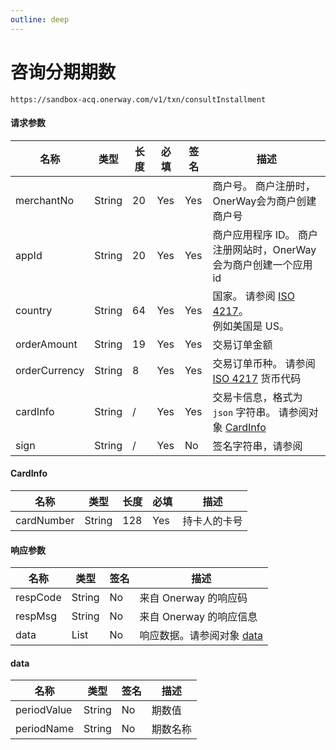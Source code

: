 ```yaml
---
outline: deep
---
```


<script lang="ts" setup>

</script>

# 咨询分期期数  <Badge text="POST" type="tip"></Badge>

`https://sandbox-acq.onerway.com/v1/txn/consultInstallment`

#### 请求参数

<div class="custom-table bordered-table">

| 名称            | 类型     | 长度 | 必填  | 签名  | 描述                                                                                                                                                                                                                   |
|---------------|--------|----|-----|-----|----------------------------------------------------------------------------------------------------------------------------------------------------------------------------------------------------------------------|
| merchantNo    | String | 20 | Yes | Yes | 商户号。 商户注册时，OnerWay会为商户创建商户号                                                                                                                                                                                          |
| appId         | String | 20 | Yes | Yes | 商户应用程序 ID。 商户注册网站时，OnerWay会为商户创建一个应用id                                                                                                                                                                               |
| country       | String | 64 | Yes | Yes | 国家。 请参阅 [ISO 4217](https://en.wikipedia.org/wiki/ISO_4217#List_of_ISO_4217_currency_codes)。 <br><span class="custom-example"><span class="leading-text" >例如</span><span class="custom-example">美国是 US。</span></span> |
| orderAmount   | String | 19 | Yes | Yes | 交易订单金额                                                                                                                                                                                                               |
| orderCurrency | String | 8  | Yes | Yes | 交易订单币种。 请参阅 [ISO 4217](https://en.wikipedia.org/wiki/ISO_4217#List_of_ISO_4217_currency_codes) 货币代码                                                                                                                  |
| cardInfo      | String | /  | Yes | Yes | 交易卡信息，格式为 `json` 字符串。 请参阅对象 [CardInfo](./installment#cardinfo)                                                                                                                                                       |
| sign          | String | /  | Yes | No  | 签名字符串，请参阅   <CustomPopover title="Sign" width="auto" reference="Sign" link="/apis/sign.html" ></CustomPopover>                                                                                                       |

</div>

#### CardInfo

<div class="custom-table bordered-table">

| 名称         | 类型     | 长度  | 必填  | 描述     |
|------------|--------|-----|-----|--------|
| cardNumber | String | 128 | Yes | 持卡人的卡号 |

</div>

#### 响应参数

<div class="custom-table bordered-table">

| 名称       | 类型     | 签名 | 描述                                       |
|----------|--------|----|------------------------------------------|
| respCode | String | No | 来自 Onerway 的响应码                          |
| respMsg  | String | No | 来自 Onerway 的响应信息                         |
| data     | List   | No | 响应数据。请参阅对象 [data](./installment.md#data) |

</div>

#### data

<div class="custom-table bordered-table">

| 名称          | 类型     | 签名 | 描述   |
|-------------|--------|----|------|
| periodValue | String | No | 期数值  |
| periodName  | String | No | 期数名称 |

</div>
